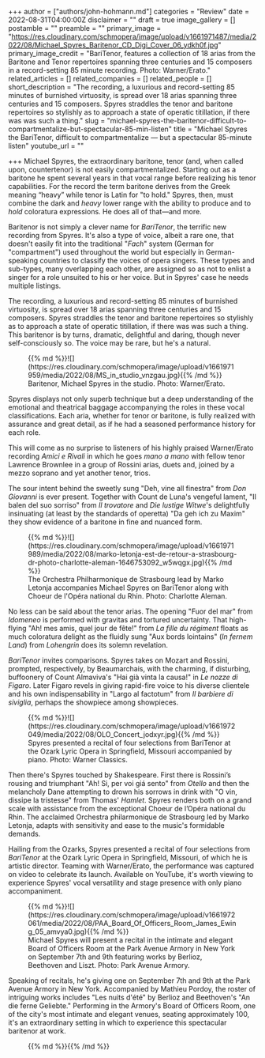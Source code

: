 +++
author = ["authors/john-hohmann.md"]
categories = "Review"
date = 2022-08-31T04:00:00Z
disclaimer = ""
draft = true
image_gallery = []
postamble = ""
preamble = ""
primary_image = "https://res.cloudinary.com/schmopera/image/upload/v1661971487/media/2022/08/Michael_Spyres_Baritenor_CD_Digi_Cover_06_ydkh0f.jpg"
primary_image_credit = "BariTenor, features a collection of 18 arias from the Baritone and Tenor repertoires spanning three centuries and 15 composers in a record-setting 85 minute recording. Photo: Warner/Erato."
related_articles = []
related_companies = []
related_people = []
short_description = "The recording, a luxurious and record-setting 85 minutes of burnished virtuosity, is spread over 18 arias spanning three centuries and 15 composers. Spyres straddles the tenor and baritone repertoires so stylishly as to approach a state of operatic titillation, if there was was such a thing."
slug = "michael-spyres-the-baritenor-difficult-to-compartmentalize-but-spectacular-85-min-listen"
title = "Michael Spyres the BariTenor, difficult to compartmentalize — but a spectacular 85-minute listen"
youtube_url = ""

+++
Michael Spyres, the extraordinary baritone, tenor (and, when called upon, countertenor) is not easily compartmentalized. Starting out as a baritone he spent several years in that vocal range before realizing his tenor capabilities. For the record the term baritone derives from the Greek meaning “heavy” while tenor is Latin for "to hold." Spyres, then, must combine the dark and _heavy_ lower range with the ability to produce and to _hold_ coloratura expressions. He does all of that—and more.

Baritenor is not simply a clever name for _BariTenor_, the terrific new recording from Spyres. It's also a type of voice, albeit a rare one, that doesn't easily fit into the traditional "_Fach_" system (German for "compartment") used throughout the world but especially in German-speaking countries to classify the voices of opera singers. These types and sub-types, many overlapping each other, are assigned so as not to enlist a singer for a role unsuited to his or her voice. But in Spyres' case he needs multiple listings.

The recording, a luxurious and record-setting 85 minutes of burnished virtuosity, is spread over 18 arias spanning three centuries and 15 composers. Spyres straddles the tenor and baritone repertoires so stylishly as to approach a state of operatic titillation, if there was was such a thing. This baritenor is by turns, dramatic, delightful and daring, though never self-consciously so. The voice may be rare, but he's a natural.

<figure data-type="image">{{% md %}}![](https://res.cloudinary.com/schmopera/image/upload/v1661971959/media/2022/08/MS_in_studio_vnzgau.jpg){{% /md %}}

<figcaption>Baritenor, Michael Spyres in the studio. Photo: Warner/Erato.</figcaption>

</figure>

Spyres displays not only superb technique but a deep understanding of the emotional and theatrical baggage accompanying the roles in these vocal classifications. Each aria, whether for tenor or baritone, is fully realized with assurance and great detail, as if he had a seasoned performance history for each role.

This will come as no surprise to listeners of his highly praised Warner/Erato recording _Amici e Rivali_ in which he goes _mano a mano_ with fellow tenor Lawrence Brownlee in a group of Rossini arias, duets and, joined by a mezzo soprano and yet another tenor, trios.

The sour intent behind the sweetly sung "Deh, vine all finestra" from _Don Giovanni_ is ever present. Together with Count de Luna's vengeful lament, "II balen del suo sorriso" from _Il trovatore_ and _Die lustige Witwe_'s delightfully insinuating (at least by the standards of operetta) "Da geh ich zu Maxim" they show evidence of a baritone in fine and nuanced form.

<figure data-type="image">{{% md %}}![](https://res.cloudinary.com/schmopera/image/upload/v1661971989/media/2022/08/marko-letonja-est-de-retour-a-strasbourg-dr-photo-charlotte-aleman-1646753092_w5wqgx.jpg){{% /md %}}

<figcaption>The Orchestra Philharmonique de Strasbourg lead by Marko Letonja accompanies Michael Spyres on BariTenor along with Choeur de l'Opéra national du Rhin. Photo: Charlotte Aleman.</figcaption>

</figure>

No less can be said about the tenor arias. The opening "Fuor del mar" from _Idomeneo_ is performed with gravitas and tortured uncertainty. That high-flying "Ah! mes amis, quel jour de fête!" from _La fille du régiment_ floats as much coloratura delight as the fluidly sung "Aux bords lointains" (_In fernem Land_) from _Lohengrin_ does its solemn revelation.

_BariTenor_ invites comparisons. Spyres takes on Mozart and Rossini, prompted, respectively, by Beaumarchais, with the charming, if disturbing, buffoonery of Count Almaviva's "Hai già vinta la causa!" in _Le nozze di Figaro_. Later Figaro revels in giving  rapid-fire voice to his diverse clientele and his own indispensability in "Largo al factotum" from _Il barbiere di siviglia_, perhaps the showpiece among showpieces.

<figure data-type="image">{{% md %}}![](https://res.cloudinary.com/schmopera/image/upload/v1661972049/media/2022/08/OLO_Concert_jodxyr.jpg){{% /md %}}

<figcaption>Spyres presented a recital of four selections from BariTenor at the Ozark Lyric Opera in Springfield, Missouri accompanied by piano. Photo:  Warner Classics.</figcaption>

</figure>

Then there's Spyres touched by Shakespeare. First there is Rossini’s rousing and triumphant "Ah! Si, per voi giá sento" from _Otello_ and then the melancholy Dane attempting to drown his sorrows in drink with "O vin, dissipe la tristesse" from Thomas' _Hamlet_. Spyres renders both on a grand scale with assistance from the exceptional Choeur de l’Opéra national du Rhin. The acclaimed Orchestra philarmonique de Strasbourg led by Marko Letonja, adapts with sensitivity and ease to the music's formidable demands.

Hailing from the Ozarks, Spyres presented a recital of four selections from _BariTenor_ at the Ozark Lyric Opera in Springfield, Missouri, of which he is artistic director. Teaming with Warner/Erato, the performance was captured on video to celebrate its launch. Available on YouTube, it's worth viewing to experience Spyres' vocal versatility and stage presence with only piano accompaniment.

<figure data-type="image">{{% md %}}![](https://res.cloudinary.com/schmopera/image/upload/v1661972061/media/2022/08/PAA_Board_Of_Officers_Room_James_Ewing_05_amvya0.jpg){{% /md %}}

<figcaption>Michael Spyres will present a recital in the intimate and elegant Board of Officers Room at the Park Avenue Armory in New York on September 7th and 9th featuring works by Berlioz, Beethoven and Liszt. Photo: Park Avenue Armory.</figcaption>

</figure>

Speaking of recitals, he's giving one on September 7th and 9th at the Park Avenue Armory in New York. Accompanied by Mathieu Pordoy, the roster of intriguing works includes "Les nuits d'été" by Berlioz and Beethoven's "An die ferne Geliebte." Performing in the Armory's Board of Officers Room, one of the city's most intimate and elegant venues, seating approximately 100, it's an extraordinary setting in which to experience this spectacular baritenor at work.

<figure data-type="image">{{% md %}}{{% /md %}}

</figure>